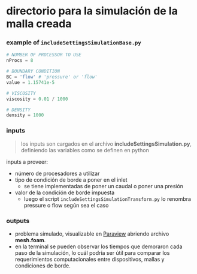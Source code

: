 # directorio para la simulación de la malla creada

### example of `includeSettingsSimulationBase.py`
```python
# NUMBER OF PROCESSOR TO USE
nProcs = 8

# BOUNDARY CONDITION
BC = 'flow' # 'pressure' or 'flow'
value = 1.15741e-5

# VISCOSITY
viscosity = 0.01 / 1000

# DENSITY
density = 1000
```

### inputs
> los inputs son cargados en el archivo **includeSettingsSimulation.py**, definiendo las variables como se definen en python

inputs a proveer:
- número de procesadores a utilizar
- tipo de condición de borde a poner en el inlet
    - se tiene implementadas de poner un caudal o poner una presión
- valor de la condición de borde impuesta
    - luego el script `includeSettingsSimulationTransform.py` lo renombra pressure o flow según sea el caso

### outputs
- problema simulado, visualizable en [Paraview](https://www.paraview.org/) abriendo archivo **mesh.foam**.
- en la terminal se pueden observar los tiempos que demoraron cada paso de la simulación, lo cuál podría ser útil para comparar los requerimientos computacionales entre dispositivos, mallas y condiciones de borde.
